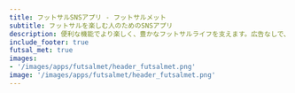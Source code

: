 ```yaml
---
title: フットサルSNSアプリ - フットサルメット
subtitle: フットサルを楽しむ人のためのSNSアプリ
description: 便利な機能でより楽しく、豊かなフットサルライフを支えます。広告なしで、純粋にフットサルを通して、仲間を増やして、楽しく蹴れる日常を。
include_footer: true
futsal_met: true
images:
- '/images/apps/futsalmet/header_futsalmet.png'
image: '/images/apps/futsalmet/header_futsalmet.png'
---
```

